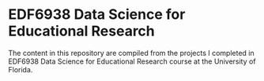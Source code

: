 # EDF6938 Data Science for Educational Research

The content in this repository are compiled from the projects I completed in EDF6938 Data Science for Educational Research course at the University of Florida.

